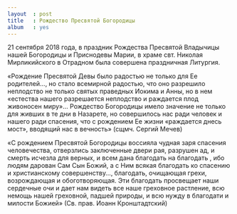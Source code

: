 ```yaml
---
layout  : post
title   : Рождество Пресвятой Богородицы
album   : yes
---
```

21 сентября 2018 года, в праздник Рождества Пресвятой Владычицы нашей Богородицы и Приснодевы Марии, в храме свт. Николая Мирликийского в Отрадном была совершена праздничная Литургия. 

«Рождение Пресвятой Девы было радостью не только для Ее родителей…, но стало всемирной радостью, что оно разрешило неплодство не только  святых праведных Иокима и Анны, но в нем «естества нашего разрешается неплодство и раждается плод живоносен миру»… Рождество Богородицы имело значение не только для живших в те дни в Назарете, но совершилось нас ради человек и нашего ради спасения, что с рождением Ее жизни «раждается днесь мост», вводящий нас в вечность» (сщмч. Сергий Мечев)

«С рождением Пресвятой Богородицы воссияла чудная заря спасения человечества, отверзлись заключенные двери рая, разрушен ад, и смерть исчезла для верных, и всем дана благодать на благодать , ибо людям дарован Сам Сын Божий, а с Ним всякая благодать ко спасению и христианскому совершенству…, благодать, очищающая грехи, возрождающая и обоготворяющая. Эти благодать просвещает наши сердечные очи и дает нам видеть все наше греховное растление, всю немощь нашей греховной, падшей природы, и всю нужду в благодати и милости Божией» (Св. прав. Иоанн Кронштадтский)
